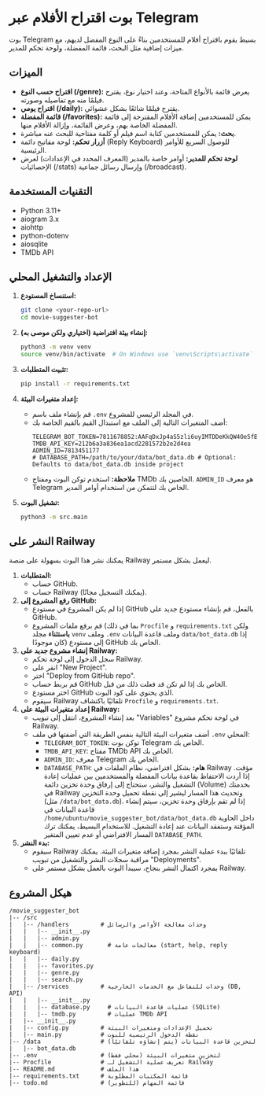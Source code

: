 # بوت اقتراح الأفلام عبر Telegram

بوت Telegram بسيط يقوم باقتراح أفلام للمستخدمين بناءً على النوع المفضل لديهم، مع ميزات إضافية مثل البحث، قائمة المفضلة، ولوحة تحكم للمدير.

## الميزات

*   **اقتراح حسب النوع (/genre):** يعرض قائمة بالأنواع المتاحة، وعند اختيار نوع، يقترح فيلمًا منه مع تفاصيله وصورته.
*   **اقتراح يومي (/daily):** يقترح فيلمًا شائعًا بشكل عشوائي.
*   **قائمة المفضلة (/favorites):** يمكن للمستخدمين إضافة الأفلام المقترحة إلى قائمة المفضلة الخاصة بهم، وعرض القائمة، وإزالة الأفلام منها.
*   **بحث:** يمكن للمستخدمين كتابة اسم فيلم أو كلمة مفتاحية للبحث عنه مباشرة.
*   **أزرار تحكم:** لوحة مفاتيح دائمة (Reply Keyboard) للوصول السريع للأوامر الرئيسية.
*   **لوحة تحكم للمدير:** أوامر خاصة بالمدير (المعرف المحدد في الإعدادات) لعرض الإحصائيات (/stats) وإرسال رسائل جماعية (/broadcast).

## التقنيات المستخدمة

*   Python 3.11+
*   aiogram 3.x
*   aiohttp
*   python-dotenv
*   aiosqlite
*   TMDb API

## الإعداد والتشغيل المحلي

1.  **استنساخ المستودع:**
    ```bash
    git clone <your-repo-url>
    cd movie-suggester-bot
    ```
2.  **إنشاء بيئة افتراضية (اختياري ولكن موصى به):**
    ```bash
    python3 -m venv venv
    source venv/bin/activate  # On Windows use `venv\Scripts\activate`
    ```
3.  **تثبيت المتطلبات:**
    ```bash
    pip install -r requirements.txt
    ```
4.  **إعداد متغيرات البيئة:**
    *   قم بإنشاء ملف باسم `.env` في المجلد الرئيسي للمشروع.
    *   أضف المتغيرات التالية إلى الملف مع استبدال القيم بالقيم الخاصة بك:
        ```dotenv
        TELEGRAM_BOT_TOKEN=7811678852:AAFqDxJp4aS5zli6uyIMTDDeKkQW4Oe5fBU
        TMDB_API_KEY=212b6a3a836ea1acd2281572b2e2d4ea
        ADMIN_ID=7813451177
        # DATABASE_PATH=/path/to/your/data/bot_data.db # Optional: Defaults to data/bot_data.db inside project
        ```
    *   **ملاحظة:** استخدم توكن البوت ومفتاح TMDb الخاصين بك. `ADMIN_ID` هو معرف Telegram الخاص بك لتتمكن من استخدام أوامر المدير.

5.  **تشغيل البوت:**
    ```bash
    python3 -m src.main
    ```

## النشر على Railway

يمكنك نشر هذا البوت بسهولة على منصة Railway ليعمل بشكل مستمر.

1.  **المتطلبات:**
    *   حساب GitHub.
    *   حساب Railway (يمكنك التسجيل مجانًا).
2.  **رفع المشروع إلى GitHub:**
    *   إذا لم يكن المشروع في مستودع GitHub بالفعل، قم بإنشاء مستودع جديد على GitHub.
    *   قم برفع ملفات المشروع (بما في ذلك `Procfile` و `requirements.txt` ولكن **باستثناء** مجلد `venv` وملف `.env` وملف قاعدة البيانات `data/bot_data.db` إذا كان موجودًا) إلى مستودع GitHub الخاص بك.
3.  **إنشاء مشروع جديد على Railway:**
    *   سجل الدخول إلى لوحة تحكم Railway.
    *   انقر على "New Project".
    *   اختر "Deploy from GitHub repo".
    *   قم بربط حساب GitHub الخاص بك إذا لم تكن قد فعلت ذلك من قبل.
    *   اختر مستودع GitHub الذي يحتوي على كود البوت.
    *   سيقوم Railway تلقائيًا باكتشاف `Procfile` و `requirements.txt`.
4.  **إعداد متغيرات البيئة على Railway:**
    *   بعد إنشاء المشروع، انتقل إلى تبويب "Variables" في لوحة تحكم مشروع Railway.
    *   أضف متغيرات البيئة التالية بنفس الطريقة التي أضفتها في ملف `.env` المحلي:
        *   `TELEGRAM_BOT_TOKEN`: توكن بوت Telegram الخاص بك.
        *   `TMDB_API_KEY`: مفتاح TMDb API الخاص بك.
        *   `ADMIN_ID`: معرف Telegram الخاص بك.
        *   `DATABASE_PATH`: **هام:** بشكل افتراضي، نظام الملفات في Railway مؤقت. إذا أردت الاحتفاظ بقاعدة بيانات المفضلة والمستخدمين بين عمليات إعادة التشغيل والنشر، ستحتاج إلى إرفاق وحدة تخزين دائمة (Volume) بخدمتك في Railway وتحديث هذا المسار ليشير إلى نقطة تحميل وحدة التخزين (مثل `/data/bot_data.db`). إذا لم تقم بإرفاق وحدة تخزين، سيتم إنشاء قاعدة البيانات في `/home/ubuntu/movie_suggester_bot/data/bot_data.db` داخل الحاوية المؤقتة وستفقد البيانات عند إعادة التشغيل. للاستخدام البسيط، يمكنك ترك المسار الافتراضي أو عدم تعيين المتغير `DATABASE_PATH`.
5.  **بدء النشر:**
    *   سيقوم Railway تلقائيًا ببدء عملية النشر بمجرد إضافة متغيرات البيئة. يمكنك مراقبة سجلات النشر والتشغيل من تبويب "Deployments".
    *   بمجرد اكتمال النشر بنجاح، سيبدأ البوت بالعمل بشكل مستمر على Railway.

## هيكل المشروع

```
/movie_suggester_bot
|-- /src
|   |-- /handlers         # وحدات معالجة الأوامر والرسائل
|   |   |-- __init__.py
|   |   |-- admin.py
|   |   |-- common.py       # معالجات عامة (start, help, reply keyboard)
|   |   |-- daily.py
|   |   |-- favorites.py
|   |   |-- genre.py
|   |   |-- search.py
|   |-- /services         # وحدات للتفاعل مع الخدمات الخارجية (DB, API)
|   |   |-- __init__.py
|   |   |-- database.py     # عمليات قاعدة البيانات (SQLite)
|   |   |-- tmdb.py         # عمليات TMDb API
|   |-- __init__.py
|   |-- config.py         # تحميل الإعدادات ومتغيرات البيئة
|   |-- main.py           # نقطة الدخول الرئيسية للبوت
|-- /data                 # (يتم إنشاؤه تلقائيًا) لتخزين قاعدة البيانات
|   |-- bot_data.db
|-- .env                  # (محلي فقط) لتخزين متغيرات البيئة
|-- Procfile              # تعريف عملية التشغيل لـ Railway
|-- README.md             # هذا الملف
|-- requirements.txt      # قائمة المكتبات المطلوبة
|-- todo.md               # قائمة المهام (للتطوير)
```

